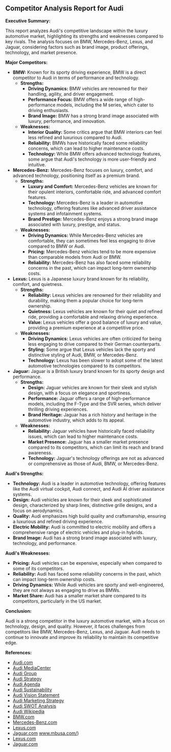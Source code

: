 ## Competitor Analysis Report for Audi

**Executive Summary:**

This report analyzes Audi's competitive landscape within the luxury automotive market, highlighting its strengths and weaknesses compared to key rivals. The analysis focuses on BMW, Mercedes-Benz, Lexus, and Jaguar, considering factors such as brand image, product offerings, technology, and market presence.

**Major Competitors:**

* **BMW:** Known for its sporty driving experience, BMW is a direct competitor to Audi in terms of performance and technology. 
    * **Strengths:**
        * **Driving Dynamics:** BMW vehicles are renowned for their handling, agility, and driver engagement.
        * **Performance Focus:** BMW offers a wide range of high-performance models, including the M series, which cater to driving enthusiasts.
        * **Brand Image:** BMW has a strong brand image associated with luxury, performance, and innovation.
    * **Weaknesses:**
        * **Interior Quality:** Some critics argue that BMW interiors can feel less refined and luxurious compared to Audi.
        * **Reliability:** BMWs have historically faced some reliability concerns, which can lead to higher maintenance costs.
        * **Technology:** While BMW offers advanced technology features, some argue that Audi's technology is more user-friendly and intuitive.
* **Mercedes-Benz:** Mercedes-Benz focuses on luxury, comfort, and advanced technology, positioning itself as a premium brand.
    * **Strengths:**
        * **Luxury and Comfort:** Mercedes-Benz vehicles are known for their opulent interiors, comfortable ride, and advanced comfort features.
        * **Technology:** Mercedes-Benz is a leader in automotive technology, offering features like advanced driver assistance systems and infotainment systems.
        * **Brand Prestige:** Mercedes-Benz enjoys a strong brand image associated with luxury, prestige, and status.
    * **Weaknesses:**
        * **Driving Dynamics:** While Mercedes-Benz vehicles are comfortable, they can sometimes feel less engaging to drive compared to BMW or Audi.
        * **Pricing:** Mercedes-Benz vehicles tend to be more expensive than comparable models from Audi or BMW.
        * **Reliability:** Mercedes-Benz has also faced some reliability concerns in the past, which can impact long-term ownership costs.
* **Lexus:** Lexus is a Japanese luxury brand known for its reliability, comfort, and quietness.
    * **Strengths:**
        * **Reliability:** Lexus vehicles are renowned for their reliability and durability, making them a popular choice for long-term ownership.
        * **Quietness:** Lexus vehicles are known for their quiet and refined ride, providing a comfortable and relaxing driving experience.
        * **Value:** Lexus vehicles offer a good balance of luxury and value, providing a premium experience at a competitive price.
    * **Weaknesses:**
        * **Driving Dynamics:** Lexus vehicles are often criticized for being less engaging to drive compared to their German counterparts.
        * **Styling:** Some argue that Lexus vehicles lack the sporty and distinctive styling of Audi, BMW, or Mercedes-Benz.
        * **Technology:** Lexus has been slower to adopt some of the latest automotive technologies compared to its competitors.
* **Jaguar:** Jaguar is a British luxury brand known for its sporty design and performance.
    * **Strengths:**
        * **Design:** Jaguar vehicles are known for their sleek and stylish design, with a focus on elegance and sportiness.
        * **Performance:** Jaguar offers a range of high-performance models, including the F-Type and the SVR series, which deliver thrilling driving experiences.
        * **Brand Heritage:** Jaguar has a rich history and heritage in the automotive industry, which adds to its appeal.
    * **Weaknesses:**
        * **Reliability:** Jaguar vehicles have historically faced reliability issues, which can lead to higher maintenance costs.
        * **Market Presence:** Jaguar has a smaller market presence compared to its competitors, which can limit its reach and brand awareness.
        * **Technology:** Jaguar's technology offerings are not as advanced or comprehensive as those of Audi, BMW, or Mercedes-Benz.

**Audi's Strengths:**

* **Technology:** Audi is a leader in automotive technology, offering features like the Audi virtual cockpit, Audi connect, and Audi AI driver assistance systems.
* **Design:** Audi vehicles are known for their sleek and sophisticated design, characterized by sharp lines, distinctive grille designs, and a focus on aerodynamics.
* **Quality:** Audi emphasizes high build quality and craftsmanship, ensuring a luxurious and refined driving experience.
* **Electric Mobility:** Audi is committed to electric mobility and offers a comprehensive range of electric vehicles and plug-in hybrids.
* **Brand Image:** Audi has a strong brand image associated with luxury, technology, and performance.

**Audi's Weaknesses:**

* **Pricing:** Audi vehicles can be expensive, especially when compared to some of its competitors.
* **Reliability:** Audi has faced some reliability concerns in the past, which can impact long-term ownership costs.
* **Driving Dynamics:** While Audi vehicles are sporty and well-engineered, they are not always as engaging to drive as BMWs.
* **Market Share:** Audi has a smaller market share compared to its competitors, particularly in the US market.

**Conclusion:**

Audi is a strong competitor in the luxury automotive market, with a focus on technology, design, and quality. However, it faces challenges from competitors like BMW, Mercedes-Benz, Lexus, and Jaguar. Audi needs to continue to innovate and improve its reliability to maintain its competitive edge.

**References:**

* [Audi.com](https://www.audi.com/en/company.html)
* [Audi MediaCenter](https://www.audi-mediacenter.com/en/company-193)
* [Audi Group](https://www.audi-mediacenter.com/en/audi-group-213)
* [Audi Strategy](https://www.audi.com/en/company/strategy.html)
* [Audi Agenda](https://www.audi.com/en/company/strategy/audi-agenda/product-and-technology.html)
* [Audi Sustainability](https://www.audiusa.com/us/web/en/inside-audi/sustainability/corporate-sustainability.html)
* [Audi Vision Statement](https://www.audirochester.com/our-vision-and-mission.htm)
* [Audi Marketing Strategy](https://www.latterly.org/audi-marketing-strategy/)
* [Audi SWOT Analysis](https://www.marketing91.com/swot-analysis-of-audi/)
* [Audi Wikipedia](https://en.wikipedia.org/wiki/Audi)
* [BMW.com](https://www.bmwusa.com/)
* [Mercedes-Benz.com](https://www.mbusa.com/)
* [Lexus.com](https://www.lexus.com/)
* [Jaguar.com](https://www.jaguarusa.com/)
www.mbusa.com/)
* [Lexus.com](https://www.lexus.com/)
* [Jaguar.com](https://www.jaguarusa.com/)